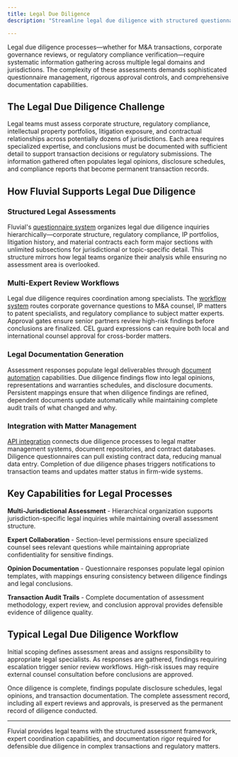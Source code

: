 ```yaml
---
title: Legal Due Diligence
description: "Streamline legal due diligence with structured questionnaires, expert workflows, automated document generation, and integrations with matter management."

---
```




Legal due diligence processes—whether for M&A transactions, corporate governance reviews, or regulatory compliance verification—require systematic information gathering across multiple legal domains and jurisdictions. The complexity of these assessments demands sophisticated questionnaire management, rigorous approval controls, and comprehensive documentation capabilities.

## The Legal Due Diligence Challenge

Legal teams must assess corporate structure, regulatory compliance, intellectual property portfolios, litigation exposure, and contractual relationships across potentially dozens of jurisdictions. Each area requires specialized expertise, and conclusions must be documented with sufficient detail to support transaction decisions or regulatory submissions. The information gathered often populates legal opinions, disclosure schedules, and compliance reports that become permanent transaction records.

## How Fluvial Supports Legal Due Diligence

### Structured Legal Assessments

Fluvial's [questionnaire system](/features/questionnaire) organizes legal due diligence inquiries hierarchically—corporate structure, regulatory compliance, IP portfolios, litigation history, and material contracts each form major sections with unlimited subsections for jurisdictional or topic-specific detail. This structure mirrors how legal teams organize their analysis while ensuring no assessment area is overlooked.

### Multi-Expert Review Workflows

Legal due diligence requires coordination among specialists. The [workflow system](/features/workflow) routes corporate governance questions to M&A counsel, IP matters to patent specialists, and regulatory compliance to subject matter experts. Approval gates ensure senior partners review high-risk findings before conclusions are finalized. CEL guard expressions can require both local and international counsel approval for cross-border matters.

### Legal Documentation Generation

Assessment responses populate legal deliverables through [document automation](/features/document-management) capabilities. Due diligence findings flow into legal opinions, representations and warranties schedules, and disclosure documents. Persistent mappings ensure that when diligence findings are refined, dependent documents update automatically while maintaining complete audit trails of what changed and why.

### Integration with Matter Management

[API integration](/features/integration) connects due diligence processes to legal matter management systems, document repositories, and contract databases. Diligence questionnaires can pull existing contract data, reducing manual data entry. Completion of due diligence phases triggers notifications to transaction teams and updates matter status in firm-wide systems.

## Key Capabilities for Legal Processes

**Multi-Jurisdictional Assessment** - Hierarchical organization supports jurisdiction-specific legal inquiries while maintaining overall assessment structure.

**Expert Collaboration** - Section-level permissions ensure specialized counsel sees relevant questions while maintaining appropriate confidentiality for sensitive findings.

**Opinion Documentation** - Questionnaire responses populate legal opinion templates, with mappings ensuring consistency between diligence findings and legal conclusions.

**Transaction Audit Trails** - Complete documentation of assessment methodology, expert review, and conclusion approval provides defensible evidence of diligence quality.

## Typical Legal Due Diligence Workflow

Initial scoping defines assessment areas and assigns responsibility to appropriate legal specialists. As responses are gathered, findings requiring escalation trigger senior review workflows. High-risk issues may require external counsel consultation before conclusions are approved.

Once diligence is complete, findings populate disclosure schedules, legal opinions, and transaction documentation. The complete assessment record, including all expert reviews and approvals, is preserved as the permanent record of diligence conducted.

---

Fluvial provides legal teams with the structured assessment framework, expert coordination capabilities, and documentation rigor required for defensible due diligence in complex transactions and regulatory matters.
